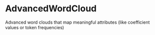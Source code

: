 # AdvancedWordCloud
Advanced word clouds that map meaningful attributes (like coefficient values or token frequencies)
